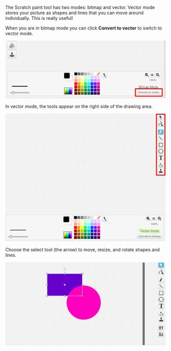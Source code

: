 The Scratch paint tool has two modes: bitmap and vector. Vector mode stores your picture as shapes and lines that you can move around individually. This is really useful!

When you are in bitmap mode you can click **Convert to vector** to switch to vector mode.

![screenshot](images/vector-mode-button.png)

In vector mode, the tools appear on the right side of the drawing area.

![screenshot](images/vector-mode-tools.png)

Choose the select tool (the arrow) to move, resize, and rotate shapes and lines.

![screenshot](images/vector-mode-move.png)